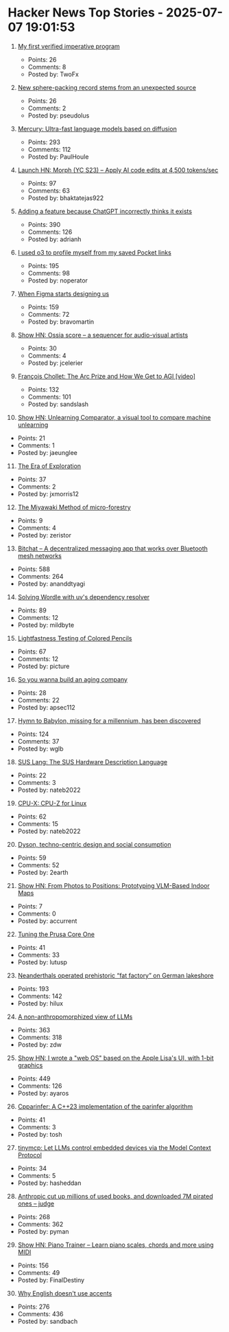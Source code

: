 # Hacker News Top Stories - 2025-07-07 19:01:53

1. [My first verified imperative program](https://markushimmel.de/blog/my-first-verified-imperative-program/)
   - Points: 26
   - Comments: 8
   - Posted by: TwoFx

2. [New sphere-packing record stems from an unexpected source](https://www.quantamagazine.org/new-sphere-packing-record-stems-from-an-unexpected-source-20250707/)
   - Points: 26
   - Comments: 2
   - Posted by: pseudolus

3. [Mercury: Ultra-fast language models based on diffusion](https://arxiv.org/abs/2506.17298)
   - Points: 293
   - Comments: 112
   - Posted by: PaulHoule

4. [Launch HN: Morph (YC S23) – Apply AI code edits at 4,500 tokens/sec](undefined)
   - Points: 97
   - Comments: 63
   - Posted by: bhaktatejas922

5. [Adding a feature because ChatGPT incorrectly thinks it exists](https://www.holovaty.com/writing/chatgpt-fake-feature/)
   - Points: 390
   - Comments: 126
   - Posted by: adrianh

6. [I used o3 to profile myself from my saved Pocket links](https://noperator.dev/posts/o3-pocket-profile/)
   - Points: 195
   - Comments: 98
   - Posted by: noperator

7. [When Figma starts designing us](https://designsystems.international/ideas/when-figma-starts-designing-us/)
   - Points: 159
   - Comments: 72
   - Posted by: bravomartin

8. [Show HN: Ossia score – a sequencer for audio-visual artists](https://github.com/ossia/score)
   - Points: 30
   - Comments: 4
   - Posted by: jcelerier

9. [François Chollet: The Arc Prize and How We Get to AGI [video]](https://www.youtube.com/watch?v=5QcCeSsNRks)
   - Points: 132
   - Comments: 101
   - Posted by: sandslash

10. [Show HN: Unlearning Comparator, a visual tool to compare machine unlearning](https://gnueaj.github.io/Machine-Unlearning-Comparator/)
   - Points: 21
   - Comments: 1
   - Posted by: jaeunglee

11. [The Era of Exploration](https://yidingjiang.github.io/blog/post/exploration/)
   - Points: 37
   - Comments: 2
   - Posted by: jxmorris12

12. [The Miyawaki Method of micro-forestry](https://www.futureecologies.net/listen/fe-6-5-the-method)
   - Points: 9
   - Comments: 4
   - Posted by: zeristor

13. [Bitchat – A decentralized messaging app that works over Bluetooth mesh networks](https://github.com/jackjackbits/bitchat)
   - Points: 588
   - Comments: 264
   - Posted by: ananddtyagi

14. [Solving Wordle with uv's dependency resolver](https://mildbyte.xyz/blog/solving-wordle-with-uv-dependency-resolver/)
   - Points: 89
   - Comments: 12
   - Posted by: mildbyte

15. [Lightfastness Testing of Colored Pencils](https://sarahrenaeclark.com/lightfast-testing-pencils/)
   - Points: 67
   - Comments: 12
   - Posted by: picture

16. [So you wanna build an aging company](https://www.librariesforthefuture.bio/p/is-this-aging)
   - Points: 28
   - Comments: 22
   - Posted by: apsec112

17. [Hymn to Babylon, missing for a millennium, has been discovered](https://phys.org/news/2025-07-hymn-babylon-millennium.html)
   - Points: 124
   - Comments: 37
   - Posted by: wglb

18. [SUS Lang: The SUS Hardware Description Language](https://sus-lang.org/)
   - Points: 22
   - Comments: 3
   - Posted by: nateb2022

19. [CPU-X: CPU-Z for Linux](https://thetumultuousunicornofdarkness.github.io/CPU-X/)
   - Points: 62
   - Comments: 15
   - Posted by: nateb2022

20. [Dyson, techno-centric design and social consumption](https://2earth.github.io/website/20250707.html)
   - Points: 59
   - Comments: 52
   - Posted by: 2earth

21. [Show HN: From Photos to Positions: Prototyping VLM-Based Indoor Maps](https://arjo129.github.io/blog/5-7-2025-From-Photos-To-Positions-Prototyping.html)
   - Points: 7
   - Comments: 0
   - Posted by: accurrent

22. [Tuning the Prusa Core One](https://arachnoid.com/3D_Printing_Prusa_Core_One/)
   - Points: 41
   - Comments: 33
   - Posted by: lutusp

23. [Neanderthals operated prehistoric “fat factory” on German lakeshore](https://archaeologymag.com/2025/07/neanderthals-operated-fat-factory-125000-years-ago/)
   - Points: 193
   - Comments: 142
   - Posted by: hilux

24. [A non-anthropomorphized view of LLMs](http://addxorrol.blogspot.com/2025/07/a-non-anthropomorphized-view-of-llms.html)
   - Points: 363
   - Comments: 318
   - Posted by: zdw

25. [Show HN: I wrote a "web OS" based on the Apple Lisa's UI, with 1-bit graphics](https://alpha.lisagui.com/)
   - Points: 449
   - Comments: 126
   - Posted by: ayaros

26. [Cpparinfer: A C++23 implementation of the parinfer algorithm](https://gitlab.com/w0utert/cpparinfer)
   - Points: 41
   - Comments: 3
   - Posted by: tosh

27. [tinymcp: Let LLMs control embedded devices via the Model Context Protocol](https://github.com/golioth/tinymcp)
   - Points: 34
   - Comments: 5
   - Posted by: hasheddan

28. [Anthropic cut up millions of used books, and downloaded 7M pirated ones – judge](https://www.businessinsider.com/anthropic-cut-pirated-millions-used-books-train-claude-copyright-2025-6)
   - Points: 268
   - Comments: 362
   - Posted by: pyman

29. [Show HN: Piano Trainer – Learn piano scales, chords and more using MIDI](https://github.com/ZaneH/piano-trainer)
   - Points: 156
   - Comments: 49
   - Posted by: FinalDestiny

30. [Why English doesn't use accents](https://www.deadlanguagesociety.com/p/why-english-doesnt-use-accents)
   - Points: 276
   - Comments: 436
   - Posted by: sandbach


